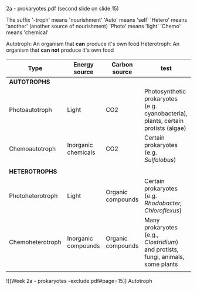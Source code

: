 2a - prokaryotes.pdf (second slide on slide 15)

The suffix '-troph' means 'nourishment'
'Auto' means 'self'
'Hetero' means 'another' (another source of nourishment)
'Photo' means 'light'
'Chemo' means 'chemical'

Autotroph: An organism that **can** produce it's own food
Heterotroph: An organism that **can not** produce it's own food

| Type             | Energy source       | Carbon source     | test                                                                              |
| ---------------- | ------------------- | ----------------- | --------------------------------------------------------------------------------- |
| **AUTOTROPHS**   |                     |                   |                                                                                   |
| Photoautotroph   | Light               | CO2               | Photosynthetic prokaryotes (e.g. cyanobacteria), plants, certain protists (algae) |
| Chemoautotroph   | Inorganic chemicals | CO2               | Certain prokaryotes (e.g. *Sulfolobus*)                                           |
|                  |                     |                   |                                                                                   |
| **HETEROTROPHS** |                     |                   |                                                                                   |
| Photoheterotroph | Light               | Organic compounds | Certain prokaryotes (e.g. *Rhodobacter, Chloroflexus*)                            |
| Chemoheterotroph | Inorganic compounds | Organic compounds | Many prokaryotes (e.g., *Clostridium*) and protists, fungi, animals, some plants  |
|                  |                     |                   |                                                                                   |

![[Week 2a - prokaryotes -exclude.pdf#page=15]]
Autotroph